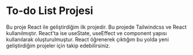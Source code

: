 # To-do List Projesi

Bu proje React ile geliştirdiğim ilk projedir. Bu projede Tailwindcss ve React kullanılmıştır.
React'ta ise useState, useEffect ve component yapısı kullanılarak oluşturulmuştur.
React öğrenerek çıktığım bu yolda yeni geliştirdiğim projeler için takip edebilirsiniz.